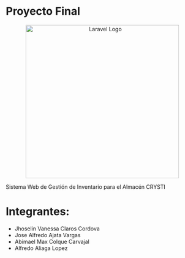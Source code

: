 # Proyecto Final

<p align="center"><a href="https://laravel.com" target="_blank"><img src="https://raw.githubusercontent.com/laravel/art/master/logo-lockup/5%20SVG/2%20CMYK/1%20Full%20Color/laravel-logolockup-cmyk-red.svg" width="400" alt="Laravel Logo"></a></p>

Sistema Web de Gestión de Inventario para el Almacén CRYSTI

# Integrantes: 
- Jhoselin Vanessa Claros Cordova
- Jose Alfredo Ajata Vargas
- Abimael Max Colque Carvajal
- Alfredo Aliaga Lopez
